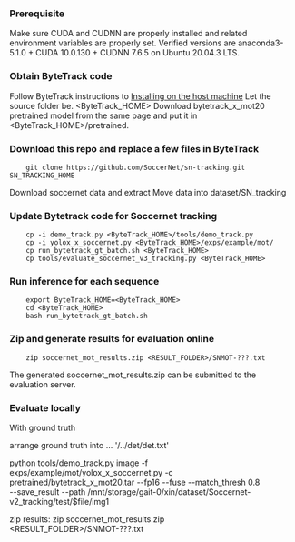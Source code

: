 ### Prerequisite
Make sure CUDA and CUDNN are properly installed and related environment variables are properly set. 
Verified versions are anaconda3-5.1.0 + CUDA 10.0.130 + CUDNN 7.6.5 on Ubuntu 20.04.3 LTS. 

### Obtain ByteTrack code
Follow ByteTrack instructions to [Installing on the host machine](https://github.com/ifzhang/ByteTrack#1-installing-on-the-host-machine)
Let the source folder be. <ByteTrack_HOME>
Download bytetrack_x_mot20 pretrained model from the same page and put it in <ByteTrack_HOME>/pretrained.

### Download this repo and replace a few files in ByteTrack
```
    git clone https://github.com/SoccerNet/sn-tracking.git  SN_TRACKING_HOME
```

Download soccernet data and extract
Move data into dataset/SN_tracking

### Update Bytetrack code for Soccernet tracking
```
    cp -i demo_track.py <ByteTrack_HOME>/tools/demo_track.py
    cp -i yolox_x_soccernet.py <ByteTrack_HOME>/exps/example/mot/
    cp run_bytetrack_gt_batch.sh <ByteTrack_HOME>
    cp tools/evaluate_soccernet_v3_tracking.py <ByteTrack_HOME>
```

### Run inference for each sequence
```
    export ByteTrack_HOME=<ByteTrack_HOME>
    cd <ByteTrack_HOME>
    bash run_bytetrack_gt_batch.sh
```

### Zip and generate results for evaluation online
```
    zip soccernet_mot_results.zip <RESULT_FOLDER>/SNMOT-???.txt
```
The generated soccernet_mot_results.zip can be submitted to the evaluation server.

### Evaluate locally



With ground truth

arrange ground truth into ... '/../det/det.txt'

python tools/demo_track.py image -f exps/example/mot/yolox_x_soccernet.py -c pretrained/bytetrack_x_mot20.tar --fp16 --fuse --match_thresh 0.8 \
--save_result --path /mnt/storage/gait-0/xin/dataset/Soccernet-v2_tracking/test/$file/img1

zip results:
zip soccernet_mot_results.zip <RESULT_FOLDER>/SNMOT-???.txt

